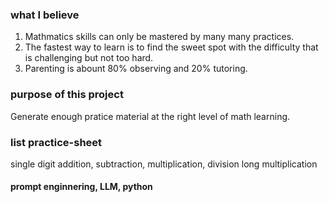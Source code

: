 ### what I believe
1. Mathmatics skills can only be mastered by many many practices.
2. The fastest way to learn is to find the sweet spot with the difficulty that is challenging but not too hard.
3. Parenting is abount 80% observing and 20% tutoring.

### purpose of this project
Generate enough pratice material at the right level of math learning.

### list practice-sheet
single digit addition, subtraction, multiplication, division
long multiplication

#### prompt enginnering, LLM, python
